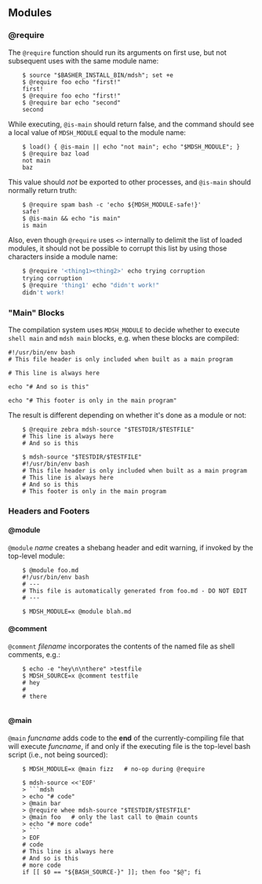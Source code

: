 ## Modules

### @require

The `@require` function should run its arguments on first use, but not subsequent uses with the same module name:

~~~shell
    $ source "$BASHER_INSTALL_BIN/mdsh"; set +e
    $ @require foo echo "first!"
    first!
    $ @require foo echo "first!"
    $ @require bar echo "second"
    second
~~~

While executing, `@is-main` should return false, and the command should see a local value of `MDSH_MODULE` equal to the module name:

~~~shell
    $ load() { @is-main || echo "not main"; echo "$MDSH_MODULE"; }
    $ @require baz load
    not main
    baz
~~~

This value should *not* be exported to other processes, and `@is-main` should normally return truth:

~~~shell
    $ @require spam bash -c 'echo ${MDSH_MODULE-safe!}'
    safe!
    $ @is-main && echo "is main"
    is main
~~~

Also, even though `@require` uses `<>` internally to delimit the list of loaded modules, it should not be possible to corrupt this list by using those characters inside a module name:

````sh
    $ @require '<thing1><thing2>' echo trying corruption
    trying corruption
    $ @require 'thing1' echo "didn't work!"
    didn't work!
````

### "Main" Blocks

The compilation system uses `MDSH_MODULE` to decide whether to execute `shell main` and `mdsh main` blocks, e.g. when these blocks are compiled:

```shell main
#!/usr/bin/env bash
# This file header is only included when built as a main program
```

```shell
# This line is always here
```

```shell mdsh
echo "# And so is this"
```

```shell mdsh main
echo "# This footer is only in the main program"
```

The result is different depending on whether it's done as a module or not:

~~~shell
    $ @require zebra mdsh-source "$TESTDIR/$TESTFILE"
    # This line is always here
    # And so is this

    $ mdsh-source "$TESTDIR/$TESTFILE"
    #!/usr/bin/env bash
    # This file header is only included when built as a main program
    # This line is always here
    # And so is this
    # This footer is only in the main program
~~~

### Headers and Footers

#### @module

`@module` *name* creates a shebang header and edit warning, if invoked by the top-level module:

~~~shell
    $ @module foo.md
    #!/usr/bin/env bash
    # ---
    # This file is automatically generated from foo.md - DO NOT EDIT
    # ---
    
    $ MDSH_MODULE=x @module blah.md
~~~

#### @comment

`@comment` *filename* incorporates the contents of the named file as shell comments, e.g.:

~~~shell
    $ echo -e "hey\n\nthere" >testfile
    $ MDSH_SOURCE=x @comment testfile
    # hey
    #
    # there
    
~~~

#### @main

`@main` *funcname* adds code to the **end** of the currently-compiling file that will execute *funcname*, if and only if the executing file is the top-level bash script (i.e., not being sourced):

~~~shell
    $ MDSH_MODULE=x @main fizz   # no-op during @require

    $ mdsh-source <<'EOF'
    > ```mdsh
    > echo "# code"
    > @main bar
    > @require whee mdsh-source "$TESTDIR/$TESTFILE"
    > @main foo   # only the last call to @main counts
    > echo "# more code"
    > ```
    > EOF
    # code
    # This line is always here
    # And so is this
    # more code
    if [[ $0 == "${BASH_SOURCE-}" ]]; then foo "$@"; fi
~~~

